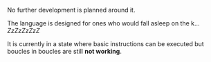No further development is planned around it.

The language is designed for ones who would fall asleep on the k...   *ZzZzZzZzZ*

It is currently in a state where basic instructions can be executed but boucles in boucles are still **not working**.

